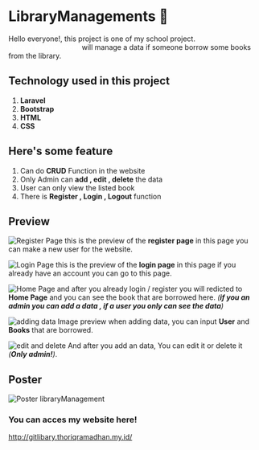 # LibraryManagements 🔖

<p>Hello everyone!, this project is one of my school project.<br><b style="color:white;">Library Management</b> will manage a data if someone borrow some books from the library.</p>

## Technology used in this project

1. **Laravel**
2. **Bootstrap**
3. **HTML**
4. **CSS**

## Here's some feature

1. Can do **CRUD** Function in the website
2. Only Admin can **add , edit , delete** the data
3. User can only view the listed book
4. There is **Register , Login , Logout** function

## Preview
![Register Page](../shared-host-project/images/Register-thoriq.png)
this is the preview of the **register page** in this page you can make a new user for the website.

![Login Page](../shared-host-project/images/Login-thoriq.png)
this is the preview of the **login page** in this page if you already have an account you can go to this page.

![Home Page](../shared-host-project/images/Home-thoriq.png)
and after you already login / register you will redicted to **Home Page** and you can see the book that are borrowed here. *(**if you an admin you can add a data , if a user you only can see the data**)*

![adding data](../shared-host-project/images/add_data_thoriq.png)
Image preview when adding data, you can input **User** and **Books** that are borrowed.

![edit and delete](../shared-host-project/images/edit-delete-thoriq.png)
And after you add an data, You can edit it or delete it *(**Only admin!**)*.

## Poster
![Poster libraryManagement](../shared-host-project/poster/LibraryManagement%20(1).png)

### You can acces my website here!

http://gitlibary.thoriqramadhan.my.id/
